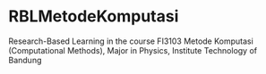 # RBLMetodeKomputasi
Research-Based Learning in the course FI3103 Metode Komputasi (Computational Methods), Major in Physics, Institute Technology of Bandung
